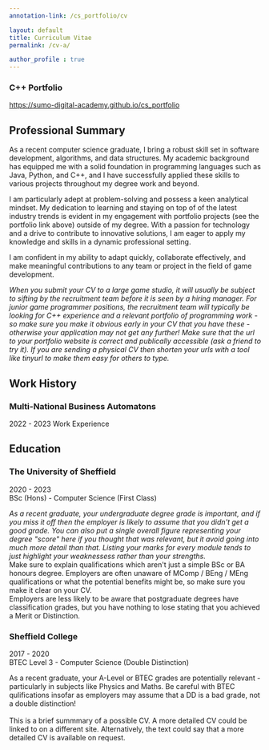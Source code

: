 ```yaml
---
annotation-link: /cs_portfolio/cv

layout: default
title: Curriculum Vitae
permalink: /cv-a/

author_profile : true
---
```


### C++ Portfolio
https://sumo-digital-academy.github.io/cs_portfolio 

## Professional Summary
As a recent computer science graduate, I bring a robust skill set in software development, algorithms, and data structures. My academic background has equipped me with a solid foundation in programming languages such as Java, Python, and <span class="text-highlight">C++</span>, and I have successfully applied these skills to various projects throughout my degree work and beyond. 

I am particularly adept at problem-solving and possess a keen analytical mindset. My dedication to learning and staying on top of of the latest industry trends is evident in my engagement with <span class="text-highlight">portfolio projects</span> (see the portfolio link above) outside of my degree. With a passion for technology and a drive to contribute to innovative solutions, I am eager to apply my knowledge and skills in a dynamic professional setting. 

I am confident in my ability to adapt quickly, collaborate effectively, and make meaningful contributions to any team or project in the field of game development.

<span class="annotate-highlight">
<i>When you submit your CV to a large game studio, it will usually be subject to sifting by the recruitment team before it is seen by a hiring manager. For junior game programmer positions, the recruitment team will typically be looking for C++ experience and a relevant portfolio of programming work - so make sure you make it obvious early in your CV that you have these - otherwise your application may not get any further! Make sure that the url to your portfolio website is correct and publically accessible (ask a friend to try it). If you are sending a physical CV then shorten your urls with a tool like tinyurl to make them easy for others to type.</i>
</span>

## Work History
### Multi-National Business Automatons
2022 - 2023
Work Experience

## Education
### The University of Sheffield
2020 - 2023  
BSc (Hons) - Computer Science (First Class)

<span class="annotate-highlight">
<i>As a recent graduate, your undergraduate degree grade is important, and if you miss it off then the employer is likely to assume that you didn't get a good grade. You can also put a single overall figure representing your degree "score" here if you thought that was relevant, but it avoid going into much more detail than that. Listing your marks for every module tends to just highlight your weaknessess rather than your strengths.</i>
<br>
Make sure to explain qualifications which aren't just a simple BSc or BA honours degree. Employers are often unaware of MComp / BEng / MEng qualifications or what the potential benefits might be, so make sure you make it clear on your CV.
<br>
Employers are less likely to be aware that postgraduate degrees have classification grades, but you have nothing to lose stating that you achieved a Merit or Distinction. 
<br>
</span>

### Sheffield College
2017 - 2020  
BTEC Level 3 - Computer Science (Double Distinction)

<div class="annotate-highlight">
As a recent graduate, your A-Level or BTEC grades are potentially relevant - particularly in subjects like Physics and Maths. Be careful with BTEC qulifications insofar as employers may assume that a DD is a bad grade, not a double distinction!
</div>
<br>

<div class="annotate-highlight">
This is a brief summmary of a possible CV. A more detailed CV could be linked to on a different site. Alternatively, the text could say that a more detailed CV is available on request.
</div>

